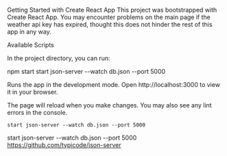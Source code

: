 Getting Started with Create React App
This project was bootstrapped with Create React App.
You may encounter problems on the main page if the weather api key has expired,
thought this does not hinder the rest of this app in any way.


Available Scripts

In the project directory, you can run:

npm start
start json-server --watch db.json --port 5000

Runs the app in the development mode.
Open http://localhost:3000 to view it in your browser.

The page will reload when you make changes.
You may also see any lint errors in the console.


`start json-server --watch db.json --port 5000`

start json-server --watch db.json --port 5000
https://github.com/typicode/json-server


